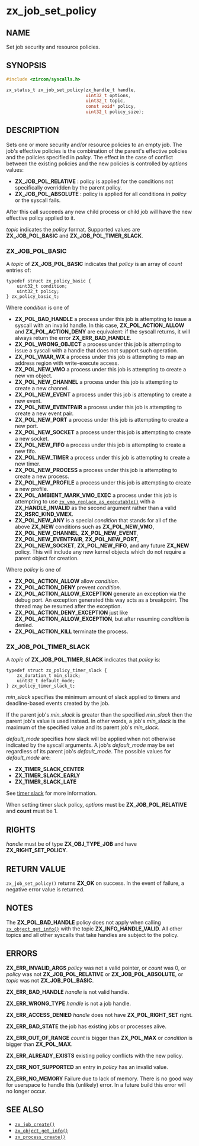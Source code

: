 # zx_job_set_policy

## NAME

<!-- Updated by update-docs-from-abigen, do not edit. -->

Set job security and resource policies.

## SYNOPSIS

<!-- Updated by update-docs-from-abigen, do not edit. -->

```c
#include <zircon/syscalls.h>

zx_status_t zx_job_set_policy(zx_handle_t handle,
                              uint32_t options,
                              uint32_t topic,
                              const void* policy,
                              uint32_t policy_size);
```

## DESCRIPTION

Sets one or more security and/or resource policies to an empty job. The job's
effective policies is the combination of the parent's effective policies and
the policies specified in *policy*. The effect in the case of conflict between
the existing policies and the new policies is controlled by *options* values:

+ **ZX_JOB_POL_RELATIVE** : policy is applied for the conditions not specifically
  overridden by the parent policy.
+ **ZX_JOB_POL_ABSOLUTE** : policy is applied for all conditions in *policy* or
  the syscall fails.

After this call succeeds any new child process or child job will have the new
effective policy applied to it.

*topic* indicates the *policy* format. Supported values are **ZX_JOB_POL_BASIC**
and **ZX_JOB_POL_TIMER_SLACK**.

### **ZX_JOB_POL_BASIC**

A *topic* of **ZX_JOB_POL_BASIC** indicates that *policy* is an array of *count*
entries of:

```
typedef struct zx_policy_basic {
    uint32_t condition;
    uint32_t policy;
} zx_policy_basic_t;

```

Where *condition* is one of

+ **ZX_POL_BAD_HANDLE** a process under this job is attempting to
  issue a syscall with an invalid handle.  In this case,
  **ZX_POL_ACTION_ALLOW** and **ZX_POL_ACTION_DENY** are equivalent:
  if the syscall returns, it will always return the error
  **ZX_ERR_BAD_HANDLE**.
+ **ZX_POL_WRONG_OBJECT** a process under this job is attempting to
  issue a syscall with a handle that does not support such operation.
+ **ZX_POL_VMAR_WX** a process under this job is attempting to map an
  address region with write-execute access.
+ **ZX_POL_NEW_VMO** a process under this job is attempting to create
  a new vm object.
+ **ZX_POL_NEW_CHANNEL** a process under this job is attempting to create
  a new channel.
+ **ZX_POL_NEW_EVENT** a process under this job is attempting to create
  a new event.
+ **ZX_POL_NEW_EVENTPAIR** a process under this job is attempting to create
  a new event pair.
+ **ZX_POL_NEW_PORT** a process under this job is attempting to create
  a new port.
+ **ZX_POL_NEW_SOCKET** a process under this job is attempting to create
  a new socket.
+ **ZX_POL_NEW_FIFO** a process under this job is attempting to create
  a new fifo.
+ **ZX_POL_NEW_TIMER** a process under this job is attempting to create
  a new timer.
+ **ZX_POL_NEW_PROCESS** a process under this job is attempting to create
  a new process.
+ **ZX_POL_NEW_PROFILE** a process under this job is attempting to create
  a new profile.
+ **ZX_POL_AMBIENT_MARK_VMO_EXEC** a process under this job is attempting
  to use [`zx_vmo_replace_as_executable()`] with a **ZX_HANDLE_INVALID**
  as the second argument rather than a valid **ZX_RSRC_KIND_VMEX**.
+ **ZX_POL_NEW_ANY** is a special *condition* that stands for all of
  the above **ZX_NEW** conditions such as **ZX_POL_NEW_VMO**,
  **ZX_POL_NEW_CHANNEL**, **ZX_POL_NEW_EVENT**, **ZX_POL_NEW_EVENTPAIR**,
  **ZX_POL_NEW_PORT**, **ZX_POL_NEW_SOCKET**, **ZX_POL_NEW_FIFO**,
  and any future **ZX_NEW** policy. This will include any new
  kernel objects which do not require a parent object for creation.

Where *policy* is one of
+ **ZX_POL_ACTION_ALLOW**  allow *condition*.
+ **ZX_POL_ACTION_DENY**  prevent *condition*.
+ **ZX_POL_ACTION_ALLOW_EXCEPTION**  generate an exception via the debug port.
  An exception generated this way acts as a breakpoint. The thread may be
  resumed after the exception.
+ **ZX_POL_ACTION_DENY_EXCEPTION**  just like **ZX_POL_ACTION_ALLOW_EXCEPTION**,
  but after resuming *condition* is denied.
+ **ZX_POL_ACTION_KILL**  terminate the process.

### **ZX_JOB_POL_TIMER_SLACK**

A *topic* of **ZX_JOB_POL_TIMER_SLACK** indicates that *policy* is:

```
typedef struct zx_policy_timer_slack {
    zx_duration_t min_slack;
    uint32_t default_mode;
} zx_policy_timer_slack_t;

```

*min_slack* specifies the minimum amount of slack applied to timers and
deadline-based events created by the job.

If the parent job's *min_slack* is greater than the specified *min_slack* then
the parent job's value is used instead. In other words, a job's *min_slack* is
the maximum of the specified value and its parent job's *min_slack*.

*default_mode* specifies how slack will be applied when not otherwise indicated
by the syscall arguments. A job's *default_mode* may be set regardless of its
parent job's *default_mode*. The possible values for *default_mode* are:
+ **ZX_TIMER_SLACK_CENTER**
+ **ZX_TIMER_SLACK_EARLY**
+ **ZX_TIMER_SLACK_LATE**

See [timer slack](/docs/concepts/objects/timer_slack.md) for more information.

When setting timer slack policy, *options* must be **ZX_JOB_POL_RELATIVE** and
**count** must be 1.

## RIGHTS

<!-- Updated by update-docs-from-abigen, do not edit. -->

*handle* must be of type **ZX_OBJ_TYPE_JOB** and have **ZX_RIGHT_SET_POLICY**.

## RETURN VALUE

`zx_job_set_policy()` returns **ZX_OK** on success.  In the event of failure,
a negative error value is returned.

## NOTES

The **ZX_POL_BAD_HANDLE** policy does not apply when calling [`zx_object_get_info()`]
with the topic **ZX_INFO_HANDLE_VALID**.  All other topics and all other syscalls that
take handles are subject to the policy.

## ERRORS

**ZX_ERR_INVALID_ARGS**  *policy* was not a valid pointer, or *count* was 0,
or *policy* was not **ZX_JOB_POL_RELATIVE** or **ZX_JOB_POL_ABSOLUTE**, or
*topic* was not **ZX_JOB_POL_BASIC**.

**ZX_ERR_BAD_HANDLE**  *handle* is not valid handle.

**ZX_ERR_WRONG_TYPE**  *handle* is not a job handle.

**ZX_ERR_ACCESS_DENIED**  *handle* does not have **ZX_POL_RIGHT_SET** right.

**ZX_ERR_BAD_STATE**  the job has existing jobs or processes alive.

**ZX_ERR_OUT_OF_RANGE** *count* is bigger than **ZX_POL_MAX** or *condition* is
bigger than **ZX_POL_MAX**.

**ZX_ERR_ALREADY_EXISTS** existing policy conflicts with the new policy.

**ZX_ERR_NOT_SUPPORTED** an entry in *policy* has an invalid value.

**ZX_ERR_NO_MEMORY**  Failure due to lack of memory.
There is no good way for userspace to handle this (unlikely) error.
In a future build this error will no longer occur.

## SEE ALSO

 - [`zx_job_create()`]
 - [`zx_object_get_info()`]
 - [`zx_process_create()`]

<!-- References updated by update-docs-from-abigen, do not edit. -->

[`zx_job_create()`]: job_create.md
[`zx_object_get_info()`]: object_get_info.md
[`zx_process_create()`]: process_create.md
[`zx_vmo_replace_as_executable()`]: vmo_replace_as_executable.md
